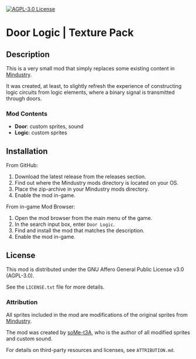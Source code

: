 [![AGPL-3.0 License][license-shield]][license-url]


# Door Logic  |  Texture Pack


## Description

This is a very small mod that simply replaces some existing content in [Mindustry](mindustry-url).

It was created, at least, to slightly refresh the experience of constructing logic circuits from logic elements, where a binary signal is transmitted through doors.


### Mod Contents

- **Door**: custom sprites, sound
- **Logic**: custom sprites


## Installation

From GitHub:
1. Download the latest release from the releases section.
2. Find out where the Mindustry mods directory is located on your OS.
3. Place the zip-archive in your Mindustry mods directory.
4. Enable the mod in-game.

From in-game Mod Browser:
1. Open the mod browser from the main menu of the game.
2. In the search input box, enter `Door Logic`.
3. Find and install the mod that matches the description.
4. Enable the mod in-game.


## License

This mod is distributed under the GNU Affero General Public License v3.0 (AGPL-3.0).

See the `LICENSE.txt` file for more details.


### Attribution

All sprites included in the mod are modifications of the original sprites from [Mindustry](mindustry-repo-url).

The mod was created by [soMe-t3A](author-url), who is the author of all modified sprites and custom sound.

For details on third-party resources and licenses, see `ATTRIBUTION.md`.


[author-url]:
https://github.com/soMe-t3A

[license-url]:
https://choosealicense.com/licenses/agpl-3.0/
<!-- https://github.com/soMe-t3A/door-logic/blob/master/LICENSE -->
[license-shield]:
https://img.shields.io/github/license/soMe-t3A/door-logic.svg?style=for-the-badge

[mindustry-url]:
https://mindustrygame.github.io/
[mindustry-repo-url]:
https://github.com/Anuken/Mindustry

